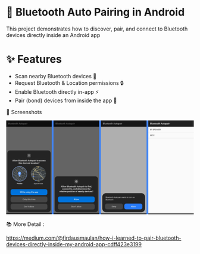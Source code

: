 # 📱 Bluetooth Auto Pairing in Android
This project demonstrates how to discover, pair, and connect to Bluetooth devices directly inside an Android app

# ✨ Features
- Scan nearby Bluetooth devices 📡
- Request Bluetooth & Location permissions 🔒
- Enable Bluetooth directly in-app ⚡
- Pair (bond) devices from inside the app 🤝

📸 Screenshots

<img src="https://raw.githubusercontent.com/firdausmaulan/BluetoothAutopair/refs/heads/master/screenshot/btall.png">

📚 More Detail : 

https://medium.com/@firdausmaulan/how-i-learned-to-pair-bluetooth-devices-directly-inside-my-android-app-cdff423e3199
